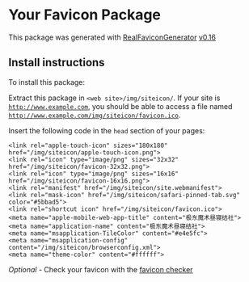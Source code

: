 # Your Favicon Package

This package was generated with [RealFaviconGenerator](https://realfavicongenerator.net/) [v0.16](https://realfavicongenerator.net/change_log#v0.16)

## Install instructions

To install this package:

Extract this package in <code>&lt;web site&gt;/img/siteicon/</code>. If your site is <code>http://www.example.com</code>, you should be able to access a file named <code>http://www.example.com/img/siteicon/favicon.ico</code>.

Insert the following code in the `head` section of your pages:

    <link rel="apple-touch-icon" sizes="180x180" href="/img/siteicon/apple-touch-icon.png">
    <link rel="icon" type="image/png" sizes="32x32" href="/img/siteicon/favicon-32x32.png">
    <link rel="icon" type="image/png" sizes="16x16" href="/img/siteicon/favicon-16x16.png">
    <link rel="manifest" href="/img/siteicon/site.webmanifest">
    <link rel="mask-icon" href="/img/siteicon/safari-pinned-tab.svg" color="#5bbad5">
    <link rel="shortcut icon" href="/img/siteicon/favicon.ico">
    <meta name="apple-mobile-web-app-title" content="极东魔术昼寝结社">
    <meta name="application-name" content="极东魔术昼寝结社">
    <meta name="msapplication-TileColor" content="#e4e5fc">
    <meta name="msapplication-config" content="/img/siteicon/browserconfig.xml">
    <meta name="theme-color" content="#ffffff">

*Optional* - Check your favicon with the [favicon checker](https://realfavicongenerator.net/favicon_checker)